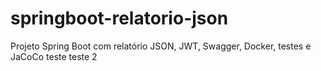 # springboot-relatorio-json
Projeto Spring Boot com relatório JSON, JWT, Swagger, Docker, testes e JaCoCo
teste
teste 2